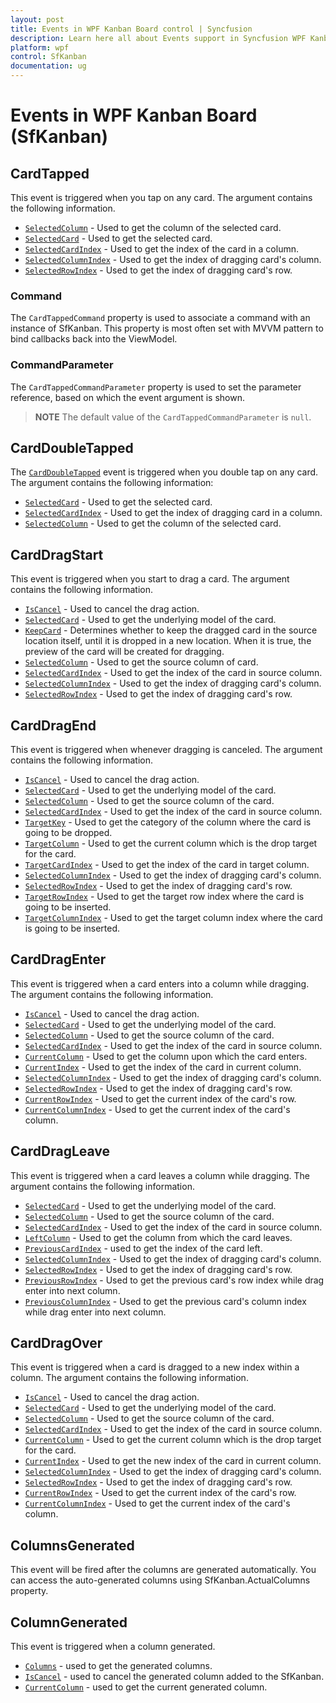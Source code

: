 ```yaml
---
layout: post
title: Events in WPF Kanban Board control | Syncfusion
description: Learn here all about Events support in Syncfusion WPF Kanban Board (SfKanban) control, its elements and more.
platform: wpf
control: SfKanban
documentation: ug
---
```


# Events in WPF Kanban Board (SfKanban)

## CardTapped

This event is triggered when you tap on any card. The argument contains the following information.

* [`SelectedColumn`](https://help.syncfusion.com/cr/wpf/Syncfusion.UI.Xaml.Kanban.KanbanDragEventArgs.html#Syncfusion_UI_Xaml_Kanban_KanbanDragEventArgs_SelectedColumn)          - Used to get the column of the selected card.
* [`SelectedCard`](https://help.syncfusion.com/cr/wpf/Syncfusion.UI.Xaml.Kanban.KanbanDragEventArgs.html#Syncfusion_UI_Xaml_Kanban_KanbanDragEventArgs_SelectedCard) 			- Used to get the selected card.
* [`SelectedCardIndex`](https://help.syncfusion.com/cr/wpf/Syncfusion.UI.Xaml.Kanban.KanbanDragEventArgs.html#Syncfusion_UI_Xaml_Kanban_KanbanDragEventArgs_SelectedCardIndex) 			- Used to get the index of the card in a column.
* [`SelectedColumnIndex`](https://help.syncfusion.com/cr/wpf/Syncfusion.UI.Xaml.Kanban.KanbanDragEventArgs.html#Syncfusion_UI_Xaml_Kanban_KanbanDragEventArgs_SelectedColumnIndex) - Used to get the index of dragging card's  column.
* [`SelectedRowIndex`](https://help.syncfusion.com/cr/wpf/Syncfusion.UI.Xaml.Kanban.KanbanDragEventArgs.html#Syncfusion_UI_Xaml_Kanban_KanbanDragEventArgs_SelectedRowIndex) - Used to get the index of dragging card's row.

### Command

The `CardTappedCommand` property is used to associate a command with an instance of SfKanban. This property is most often set with MVVM pattern to bind callbacks back into the ViewModel.

### CommandParameter

The `CardTappedCommandParameter` property is used to set the parameter reference, based on which the event argument is shown.

>**NOTE**
The default value of the `CardTappedCommandParameter` is `null`.

## CardDoubleTapped

The [`CardDoubleTapped`](https://help.syncfusion.com/cr/wpf/Syncfusion.UI.Xaml.Kanban.SfKanban.html) event is triggered when you double tap on any card. The argument contains the following information:

* [`SelectedCard`](https://help.syncfusion.com/cr/wpf/Syncfusion.UI.Xaml.Kanban.KanbanDoubleTappedEventArgs.html#Syncfusion_UI_Xaml_Kanban_KanbanDoubleTappedEventArgs_SelectedCard) - Used to get the selected card.
* [`SelectedCardIndex`](https://help.syncfusion.com/cr/wpf/Syncfusion.UI.Xaml.Kanban.KanbanDoubleTappedEventArgs.html#Syncfusion_UI_Xaml_Kanban_KanbanDoubleTappedEventArgs_SelectedCardIndex) - Used to get the index of dragging card in a column.
* [`SelectedColumn`](https://help.syncfusion.com/cr/wpf/Syncfusion.UI.Xaml.Kanban.KanbanDoubleTappedEventArgs.html#Syncfusion_UI_Xaml_Kanban_KanbanDoubleTappedEventArgs_SelectedColumn) - Used to get the column of the selected card.

## CardDragStart

This event is triggered when you start to drag a card. The argument contains the following information.

* [`IsCancel`](https://help.syncfusion.com/cr/wpf/Syncfusion.UI.Xaml.Kanban.KanbanDragStartEventArgs.html#Syncfusion_UI_Xaml_Kanban_KanbanDragStartEventArgs_IsCancel)			- Used to cancel the drag action.
* [`SelectedCard`](https://help.syncfusion.com/cr/wpf/Syncfusion.UI.Xaml.Kanban.KanbanDragEventArgs.html#Syncfusion_UI_Xaml_Kanban_KanbanDragEventArgs_SelectedCard)			- Used to get the underlying model of the card.
* [`KeepCard`](https://help.syncfusion.com/cr/wpf/Syncfusion.UI.Xaml.Kanban.KanbanDragStartEventArgs.html#Syncfusion_UI_Xaml_Kanban_KanbanDragStartEventArgs_KeepCard)		- Determines whether to keep the dragged card in the source location itself, until it is dropped in a new location. When it is true, the preview of the card will be created for dragging.
* [`SelectedColumn`](https://help.syncfusion.com/cr/wpf/Syncfusion.UI.Xaml.Kanban.KanbanDragEventArgs.html#Syncfusion_UI_Xaml_Kanban_KanbanDragEventArgs_SelectedColumn) 	- Used to get the source column of card.
* [`SelectedCardIndex`](https://help.syncfusion.com/cr/wpf/Syncfusion.UI.Xaml.Kanban.KanbanDragEventArgs.html#Syncfusion_UI_Xaml_Kanban_KanbanDragEventArgs_SelectedCardIndex)		- Used to get the index of the card in source column.
* [`SelectedColumnIndex`](https://help.syncfusion.com/cr/wpf/Syncfusion.UI.Xaml.Kanban.KanbanDragEventArgs.html#Syncfusion_UI_Xaml_Kanban_KanbanDragEventArgs_SelectedColumnIndex) - Used to get the index of dragging card's column.
* [`SelectedRowIndex`](https://help.syncfusion.com/cr/wpf/Syncfusion.UI.Xaml.Kanban.KanbanDragEventArgs.html#Syncfusion_UI_Xaml_Kanban_KanbanDragEventArgs_SelectedRowIndex) - Used to get the index of dragging card's row.

## CardDragEnd  

This event is triggered when whenever dragging is canceled. The argument contains the following information.

* [`IsCancel`](https://help.syncfusion.com/cr/wpf/Syncfusion.UI.Xaml.Kanban.KanbanDragEndEventArgs.html#Syncfusion_UI_Xaml_Kanban_KanbanDragEndEventArgs_IsCancel)			- Used to cancel the drag action.
* [`SelectedCard`](https://help.syncfusion.com/cr/wpf/Syncfusion.UI.Xaml.Kanban.KanbanDragEventArgs.html#Syncfusion_UI_Xaml_Kanban_KanbanDragEventArgs_SelectedCard)			- Used to get the underlying model of the card.
* [`SelectedColumn`](https://help.syncfusion.com/cr/wpf/Syncfusion.UI.Xaml.Kanban.KanbanDragEventArgs.html#Syncfusion_UI_Xaml_Kanban_KanbanDragEventArgs_SelectedColumn) 	- Used to get the source column of the card.
* [`SelectedCardIndex`](https://help.syncfusion.com/cr/wpf/Syncfusion.UI.Xaml.Kanban.KanbanDragEventArgs.html#Syncfusion_UI_Xaml_Kanban_KanbanDragEventArgs_SelectedCardIndex)		- Used to get the index of the card in source column.
* [`TargetKey`](https://help.syncfusion.com/cr/wpf/Syncfusion.UI.Xaml.Kanban.KanbanDragEndEventArgs.html#Syncfusion_UI_Xaml_Kanban_KanbanDragEndEventArgs_TargetKey) 	- Used to get the category of the column where the card is going to be dropped.
* [`TargetColumn`](https://help.syncfusion.com/cr/wpf/Syncfusion.UI.Xaml.Kanban.KanbanDragEndEventArgs.html#Syncfusion_UI_Xaml_Kanban_KanbanDragEndEventArgs_TargetColumn)	- Used to get the current column which is the drop target for the card.
* [`TargetCardIndex`](https://help.syncfusion.com/cr/wpf/Syncfusion.UI.Xaml.Kanban.KanbanDragEndEventArgs.html#Syncfusion_UI_Xaml_Kanban_KanbanDragEndEventArgs_TargetCardIndex)		- Used to get the index of the card in target column.
* [`SelectedColumnIndex`](https://help.syncfusion.com/cr/wpf/Syncfusion.UI.Xaml.Kanban.KanbanDragEventArgs.html#Syncfusion_UI_Xaml_Kanban_KanbanDragEventArgs_SelectedColumnIndex) - Used to get the index of dragging card's column.
* [`SelectedRowIndex`](https://help.syncfusion.com/cr/wpf/Syncfusion.UI.Xaml.Kanban.KanbanDragEventArgs.html#Syncfusion_UI_Xaml_Kanban_KanbanDragEventArgs_SelectedRowIndex) - Used to get the index of dragging card's row.
* [`TargetRowIndex`](https://help.syncfusion.com/cr/wpf/Syncfusion.UI.Xaml.Kanban.KanbanDragEndEventArgs.html#Syncfusion_UI_Xaml_Kanban_KanbanDragEndEventArgs_TargetRowIndex) - Used to get the target row index where the card is going to be inserted.
* [`TargetColumnIndex`](https://help.syncfusion.com/cr/wpf/Syncfusion.UI.Xaml.Kanban.KanbanDragEndEventArgs.html#Syncfusion_UI_Xaml_Kanban_KanbanDragEndEventArgs_TargetColumnIndex) - Used to get the target column index where the card is going to be inserted.

## CardDragEnter 

This event is triggered when a card enters into a column while dragging. The argument contains the following information.

* [`IsCancel`](https://help.syncfusion.com/cr/wpf/Syncfusion.UI.Xaml.Kanban.KanbanDragEnterEventArgs.html#Syncfusion_UI_Xaml_Kanban_KanbanDragEnterEventArgs_IsCancel)				- Used to cancel the drag action.
* [`SelectedCard`](https://help.syncfusion.com/cr/wpf/Syncfusion.UI.Xaml.Kanban.KanbanDragEventArgs.html#Syncfusion_UI_Xaml_Kanban_KanbanDragEventArgs_SelectedCard)				- Used to get the underlying model of the card.
* [`SelectedColumn`](https://help.syncfusion.com/cr/wpf/Syncfusion.UI.Xaml.Kanban.KanbanDragEventArgs.html#Syncfusion_UI_Xaml_Kanban_KanbanDragEventArgs_SelectedColumn) 		- Used to get the source column of the card.
* [`SelectedCardIndex`](https://help.syncfusion.com/cr/wpf/Syncfusion.UI.Xaml.Kanban.KanbanDragEventArgs.html#Syncfusion_UI_Xaml_Kanban_KanbanDragEventArgs_SelectedCardIndex)			- Used to get the index of the card in source column.
* [`CurrentColumn`](https://help.syncfusion.com/cr/wpf/Syncfusion.UI.Xaml.Kanban.KanbanDragEnterEventArgs.html#Syncfusion_UI_Xaml_Kanban_KanbanDragEnterEventArgs_CurrentColumn)		- Used to get the column upon which the card enters.
* [`CurrentIndex`](https://help.syncfusion.com/cr/wpf/Syncfusion.UI.Xaml.Kanban.KanbanDragEnterEventArgs.html#Syncfusion_UI_Xaml_Kanban_KanbanDragEnterEventArgs_CurrentIndex)			- Used to get the index of the card in current column.
* [`SelectedColumnIndex`](https://help.syncfusion.com/cr/wpf/Syncfusion.UI.Xaml.Kanban.KanbanDragEventArgs.html#Syncfusion_UI_Xaml_Kanban_KanbanDragEventArgs_SelectedColumnIndex) - Used to get the index of dragging card's column.
* [`SelectedRowIndex`](https://help.syncfusion.com/cr/wpf/Syncfusion.UI.Xaml.Kanban.KanbanDragEventArgs.html#Syncfusion_UI_Xaml_Kanban_KanbanDragEventArgs_SelectedRowIndex) - Used to get the index of dragging card's row.
* [`CurrentRowIndex`](https://help.syncfusion.com/cr/wpf/Syncfusion.UI.Xaml.Kanban.KanbanDragEnterEventArgs.html#Syncfusion_UI_Xaml_Kanban_KanbanDragEnterEventArgs_CurrentRowIndex) - Used to get the current index of the card's row.
* [`CurrentColumnIndex`](https://help.syncfusion.com/cr/wpf/Syncfusion.UI.Xaml.Kanban.KanbanDragEnterEventArgs.html#Syncfusion_UI_Xaml_Kanban_KanbanDragEnterEventArgs_CurrentColumnIndex) - Used to get the current index of the card's column.

## CardDragLeave 

This event is triggered when a card leaves a column while dragging. The argument contains the following information.

* [`SelectedCard`](https://help.syncfusion.com/cr/wpf/Syncfusion.UI.Xaml.Kanban.KanbanDragEventArgs.html#Syncfusion_UI_Xaml_Kanban_KanbanDragEventArgs_SelectedCard)                - Used to get the underlying model of the card.
* [`SelectedColumn`](https://help.syncfusion.com/cr/wpf/Syncfusion.UI.Xaml.Kanban.KanbanDragEventArgs.html#Syncfusion_UI_Xaml_Kanban_KanbanDragEventArgs_SelectedColumn)        - Used to get the source column of the card.
* [`SelectedCardIndex`](https://help.syncfusion.com/cr/wpf/Syncfusion.UI.Xaml.Kanban.KanbanDragEventArgs.html#Syncfusion_UI_Xaml_Kanban_KanbanDragEventArgs_SelectedCardIndex)         - Used to get the index of the card in source column.
* [`LeftColumn`](https://help.syncfusion.com/cr/wpf/Syncfusion.UI.Xaml.Kanban.KanbanDragLeaveEventArgs.html#Syncfusion_UI_Xaml_Kanban_KanbanDragLeaveEventArgs_LeftColumn)		- Used to get the column from which the card leaves.
* [`PreviousCardIndex`](https://help.syncfusion.com/cr/wpf/Syncfusion.UI.Xaml.Kanban.KanbanDragLeaveEventArgs.html#Syncfusion_UI_Xaml_Kanban_KanbanDragLeaveEventArgs_PreviousCardIndex)   -   used to get the index of the card left.
* [`SelectedColumnIndex`](https://help.syncfusion.com/cr/wpf/Syncfusion.UI.Xaml.Kanban.KanbanDragEventArgs.html#Syncfusion_UI_Xaml_Kanban_KanbanDragEventArgs_SelectedColumnIndex) - Used to get the index of dragging card's column.
* [`SelectedRowIndex`](https://help.syncfusion.com/cr/wpf/Syncfusion.UI.Xaml.Kanban.KanbanDragEventArgs.html#Syncfusion_UI_Xaml_Kanban_KanbanDragEventArgs_SelectedRowIndex) - Used to get the index of dragging card's row.
* [`PreviousRowIndex`](https://help.syncfusion.com/cr/wpf/Syncfusion.UI.Xaml.Kanban.KanbanDragLeaveEventArgs.html#Syncfusion_UI_Xaml_Kanban_KanbanDragLeaveEventArgs_PreviousRowIndex) - Used to get the previous card's row index while drag enter into next column.
* [`PreviousColumnIndex`](https://help.syncfusion.com/cr/wpf/Syncfusion.UI.Xaml.Kanban.KanbanDragLeaveEventArgs.html#Syncfusion_UI_Xaml_Kanban_KanbanDragLeaveEventArgs_PreviousColumnIndex) - Used to get the previous card's column index while drag enter into next column.

## CardDragOver

This event is triggered when a card is dragged to a new index within a column. The argument contains the following information.

* [`IsCancel`](https://help.syncfusion.com/cr/wpf/Syncfusion.UI.Xaml.Kanban.KanbanDragOverEventArgs.html#Syncfusion_UI_Xaml_Kanban_KanbanDragOverEventArgs_IsCancel)			- Used to cancel the drag action.
* [`SelectedCard`](https://help.syncfusion.com/cr/wpf/Syncfusion.UI.Xaml.Kanban.KanbanDragEventArgs.html#Syncfusion_UI_Xaml_Kanban_KanbanDragEventArgs_SelectedCard)			- Used to get the underlying model of the card.
* [`SelectedColumn`](https://help.syncfusion.com/cr/wpf/Syncfusion.UI.Xaml.Kanban.KanbanDragEventArgs.html#Syncfusion_UI_Xaml_Kanban_KanbanDragEventArgs_SelectedColumn) 	- Used to get the source column of the card.
* [`SelectedCardIndex`](https://help.syncfusion.com/cr/wpf/Syncfusion.UI.Xaml.Kanban.KanbanDragEventArgs.html#Syncfusion_UI_Xaml_Kanban_KanbanDragEventArgs_SelectedCardIndex)		- Used to get the index of the card in source column.
* [`CurrentColumn`](https://help.syncfusion.com/cr/wpf/Syncfusion.UI.Xaml.Kanban.KanbanDragOverEventArgs.html#Syncfusion_UI_Xaml_Kanban_KanbanDragOverEventArgs_CurrentColumn)	- Used to get the current column which is the drop target for the card.
* [`CurrentIndex`](https://help.syncfusion.com/cr/wpf/Syncfusion.UI.Xaml.Kanban.KanbanDragOverEventArgs.html#Syncfusion_UI_Xaml_Kanban_KanbanDragOverEventArgs_CurrentIndex)		- Used to get the new index of the card in current column.
* [`SelectedColumnIndex`](https://help.syncfusion.com/cr/wpf/Syncfusion.UI.Xaml.Kanban.KanbanDragEventArgs.html#Syncfusion_UI_Xaml_Kanban_KanbanDragEventArgs_SelectedColumnIndex) - Used to get the index of dragging card's column.
* [`SelectedRowIndex`](https://help.syncfusion.com/cr/wpf/Syncfusion.UI.Xaml.Kanban.KanbanDragEventArgs.html#Syncfusion_UI_Xaml_Kanban_KanbanDragEventArgs_SelectedRowIndex) - Used to get the index of dragging card's row.
* [`CurrentRowIndex`](https://help.syncfusion.com/cr/wpf/Syncfusion.UI.Xaml.Kanban.KanbanDragOverEventArgs.html#Syncfusion_UI_Xaml_Kanban_KanbanDragOverEventArgs_CurrentRowIndex) - Used to get the current index of the card's row.
* [`CurrentColumnIndex`](https://help.syncfusion.com/cr/wpf/Syncfusion.UI.Xaml.Kanban.KanbanDragOverEventArgs.html#Syncfusion_UI_Xaml_Kanban_KanbanDragOverEventArgs_CurrentColumnIndex) - Used to get the current index of the card's column.

## ColumnsGenerated 

This event will be fired after the columns are generated automatically. You can access the auto-generated columns using SfKanban.ActualColumns property.


## ColumnGenerated

This event is triggered when a column generated.

* [`Columns`](https://help.syncfusion.com/cr/wpf/Syncfusion.UI.Xaml.Kanban.KanbanColumnsGeneratedEventArgs.html#Syncfusion_UI_Xaml_Kanban_KanbanColumnsGeneratedEventArgs_Columns)  -  used to get the generated columns.
* [`IsCancel`](https://help.syncfusion.com/cr/wpf/Syncfusion.UI.Xaml.Kanban.KanbanColumnGeneratedEventArgs.html#Syncfusion_UI_Xaml_Kanban_KanbanColumnGeneratedEventArgs_IsCancel)   -  used to cancel the generated column added to the SfKanban.
* [`CurrentColumn`](https://help.syncfusion.com/cr/wpf/Syncfusion.UI.Xaml.Kanban.KanbanColumnGeneratedEventArgs.html#Syncfusion_UI_Xaml_Kanban_KanbanColumnGeneratedEventArgs_CurrentColumn)   -   used to get the current generated column.
